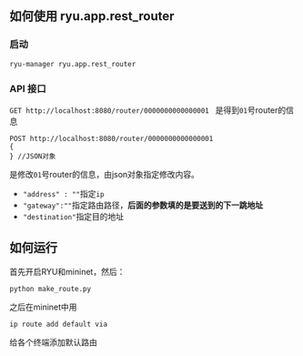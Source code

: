 ## 如何使用 ryu.app.rest_router

### 启动

```shell
ryu-manager ryu.app.rest_router
```

### API 接口

`GET http://localhost:8080/router/0000000000000001 ` 是得到`01`号router的信息

```
POST http://localhost:8080/router/0000000000000001
{
} //JSON对象
```

是修改`01`号router的信息，由json对象指定修改内容。

+ `"address" : ""`指定`ip`
+ `"gateway":""`指定路由路径，**后面的参数填的是要送到的下一跳地址**
+ `"destination"`指定目的地址

## 如何运行

首先开启RYU和mininet，然后：

```shell
python make_route.py
```

之后在mininet中用

```shell
ip route add default via 
```

给各个终端添加默认路由